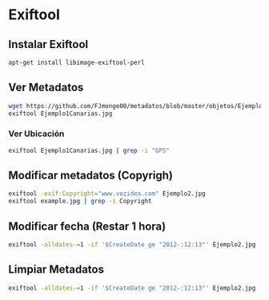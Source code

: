 <!-- <img src="./imagenes/MI-LICENCIA88x31.png" style="float: left; margin-right: 10px;" /> -->

# Exiftool

## Instalar Exiftool

```bash
apt-get install libimage-exiftool-perl
```

## Ver Metadatos

```bash
wget https://github.com/FJmonge00/metadatos/blob/master/objetos/Ejemplo1Canarias.jpg
exiftool Ejemplo1Canarias.jpg
```

### Ver Ubicación

```bash
exiftool Ejemplo1Canarias.jpg | grep -i "GPS"
```


## Modificar metadatos (Copyrigh)

```bash
exiftool -exif:Copyright="www.vozidea.com" Ejemplo2.jpg
exiftool example.jpg | grep -i Copyright
```

## Modificar fecha (Restar 1 hora)

```bash
exiftool -alldates-=1 -if '$CreateDate ge "2012-:12:13"' Ejemplo2.jpg
```

## Limpiar Metadatos

```bash
exiftool -alldates-=1 -if '$CreateDate ge "2012-:12:13"' Ejemplo2.jpg
```
